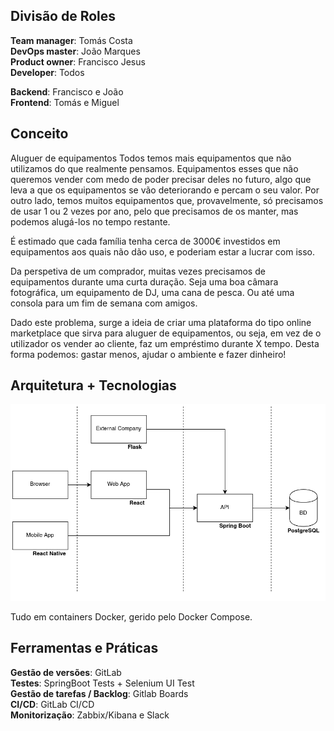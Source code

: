 
## Divisão de Roles

**Team manager**: Tomás Costa  
**DevOps master**: João Marques  
**Product owner**: Francisco Jesus   
**Developer**: Todos  


**Backend**: Francisco e João  
**Frontend**: Tomás e Miguel  

## Conceito

Aluguer de equipamentos
Todos temos mais equipamentos que não utilizamos do que realmente pensamos. Equipamentos esses que não queremos vender com medo de poder precisar deles no futuro, algo que leva a que os equipamentos se vão deteriorando e percam o seu valor. Por outro lado, temos muitos equipamentos que, provavelmente, só precisamos de usar 1 ou 2 vezes por ano, pelo que precisamos de os manter, mas podemos alugá-los no tempo restante.

É estimado que cada família tenha cerca de 3000€ investidos em equipamentos aos quais não dão uso, e poderiam estar a lucrar com isso.

Da perspetiva de um comprador, muitas vezes precisamos de equipamentos durante uma curta duração. Seja uma boa câmara fotográfica, um equipamento de DJ, uma cana de pesca. Ou até uma consola para um fim de semana com amigos.

Dado este problema, surge a ideia de criar uma plataforma do tipo online marketplace que sirva para aluguer de equipamentos, ou seja, em vez de o utilizador os vender ao cliente, faz um empréstimo durante X tempo.
Desta forma podemos: gastar menos, ajudar o ambiente e fazer dinheiro!

## Arquitetura + Tecnologias

![](images/image1.png)

Tudo em containers Docker, gerido pelo Docker Compose.

## Ferramentas e Práticas

**Gestão de versões**: GitLab  
**Testes**: SpringBoot Tests + Selenium UI Test  
**Gestão de tarefas / Backlog**: Gitlab Boards  
**CI/CD**: GitLab CI/CD  
**Monitorização**: Zabbix/Kibana e Slack  
